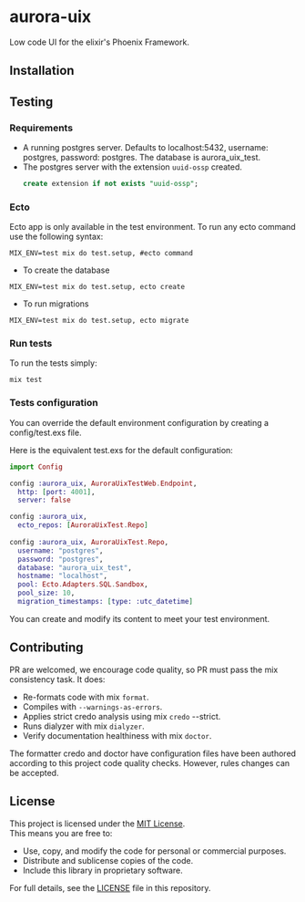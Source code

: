 # aurora-uix
Low code UI for the elixir's Phoenix Framework.

## Installation

## Testing

### Requirements
- A running postgres server. Defaults to localhost:5432, username: postgres, password: postgres.
  The database is aurora_uix_test.
- The postgres server with the extension `uuid-ossp` created.
  ```sql
  create extension if not exists "uuid-ossp";
  ```
### Ecto
Ecto app is only available in the test environment. To run any ecto command use the following syntax:
```shell
MIX_ENV=test mix do test.setup, #ecto command
```
- To create the database
```shell
MIX_ENV=test mix do test.setup, ecto create
```

- To run migrations
```shell
MIX_ENV=test mix do test.setup, ecto migrate
```

### Run tests
To run the tests simply:
```shell
mix test
```


### Tests configuration
You can override the default environment configuration by creating a config/test.exs file.

Here is the equivalent test.exs for the default configuration:
```elixir
import Config

config :aurora_uix, AuroraUixTestWeb.Endpoint,
  http: [port: 4001],
  server: false

config :aurora_uix,
  ecto_repos: [AuroraUixTest.Repo]
  
config :aurora_uix, AuroraUixTest.Repo,
  username: "postgres",
  password: "postgres",
  database: "aurora_uix_test",
  hostname: "localhost",
  pool: Ecto.Adapters.SQL.Sandbox,
  pool_size: 10,
  migration_timestamps: [type: :utc_datetime]
```

You can create and modify its content to meet your test environment.

## Contributing
PR are welcomed, we encourage code quality, so PR must pass the mix consistency task. It does:
* Re-formats code with mix `format`.
* Compiles with `--warnings-as-errors`.
* Applies strict credo analysis using mix `credo` --strict.
* Runs dialyzer with mix `dialyzer`.
* Verify documentation healthiness with mix `doctor`.

The formatter credo and doctor have configuration files have been authored according to this project code quality checks. 
However, rules changes can be accepted.

## License

This project is licensed under the [MIT License](LICENSE.md).  
This means you are free to:

- Use, copy, and modify the code for personal or commercial purposes.
- Distribute and sublicense copies of the code.
- Include this library in proprietary software.

For full details, see the [LICENSE](LICENSE.md) file in this repository.
